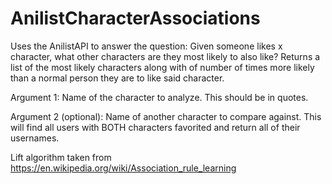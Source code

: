 # AnilistCharacterAssociations

Uses the AnilistAPI to answer the question: Given someone likes x character, what other characters are they most likely to also like?
Returns a list of the most likely characters along with of number of times more likely than a normal person they are to like said character.

Argument 1: Name of the character to analyze. This should be in quotes.

Argument 2 (optional): Name of another character to compare against. This will find all users with BOTH characters favorited and return all of their usernames.

Lift algorithm taken from https://en.wikipedia.org/wiki/Association_rule_learning
